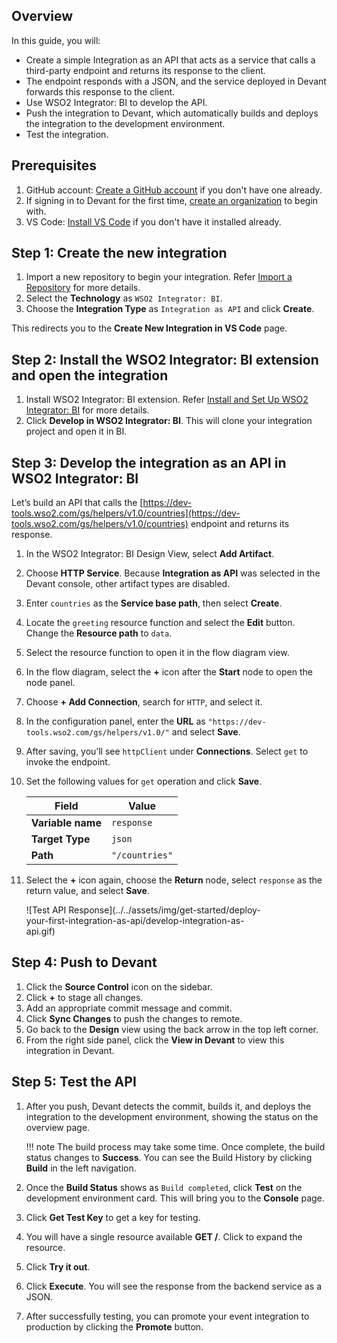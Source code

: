 ## Overview

In this guide, you will:

- Create a simple Integration as an API that acts as a service that calls a third-party endpoint and returns its response to the client. 
- The endpoint responds with a JSON, and the service deployed in Devant forwards this response to the client.
- Use WSO2 Integrator: BI to develop the API.
- Push the integration to Devant, which automatically builds and deploys the integration to the development environment.
- Test the integration.

## Prerequisites

1. GitHub account: [Create a GitHub account](https://github.com/signup) if you don't have one already.
2. If signing in to Devant for the first time, [create an organization](../references/create-an-organization.md) to begin with.
3. VS Code: [Install VS Code](https://code.visualstudio.com/download) if you don't have it installed already.

## Step 1: Create the new integration

1. Import a new repository to begin your integration. Refer [Import a Repository](../references/import-a-repository.md) for more details.
2. Select the **Technology** as `WSO2 Integrator: BI`.
3. Choose the **Integration Type** as `Integration as API` and click **Create**.

This redirects you to the **Create New Integration in VS Code** page. 

## Step 2: Install the WSO2 Integrator: BI extension and open the integration

1. Install WSO2 Integrator: BI extension. Refer [Install and Set Up WSO2 Integrator: BI](../references/install-and-setup-wso2-integrator-bi.md) for more details.
2. Click **Develop in WSO2 Integrator: BI**. This will clone your integration project and open it in BI.

## Step 3: Develop the integration as an API in WSO2 Integrator: BI

Let’s build an API that calls the [https://dev-tools.wso2.com/gs/helpers/v1.0/countries](https://dev-tools.wso2.com/gs/helpers/v1.0/countries) endpoint and returns its response.

1. In the WSO2 Integrator: BI Design View, select **Add Artifact**.
2. Choose **HTTP Service**. Because **Integration as API** was selected in the Devant console, other artifact types are disabled.
3. Enter `countries` as the **Service base path**, then select **Create**.
4. Locate the `greeting` resource function and select the **Edit** button. Change the **Resource path** to `data`.
5. Select the resource function to open it in the flow diagram view.
6. In the flow diagram, select the **+** icon after the **Start** node to open the node panel.
7. Choose **+ Add Connection**, search for `HTTP`, and select it.
8. In the configuration panel, enter the **URL** as `"https://dev-tools.wso2.com/gs/helpers/v1.0/"` and select **Save**.
9. After saving, you’ll see `httpClient` under **Connections**. Select `get` to invoke the endpoint.
10. Set the following values for `get` operation and click **Save**.

    | Field                   | Value           |
    |-------------------------|-----------------|
    | **Variable name**       | `response`      |
    | **Target Type**         | `json`          |
    | **Path**                | `"/countries"`  |


11. Select the **+** icon again, choose the **Return** node, select `response` as the return value, and select **Save**.

    <div style="width: 80%;">
    ![Test API Response](../../assets/img/get-started/deploy-your-first-integration-as-api/develop-integration-as-api.gif)
    </div>

## Step 4: Push to Devant

1. Click the **Source Control** icon on the sidebar.
2. Click **+** to stage all changes.
3. Add an appropriate commit message and commit.
4. Click **Sync Changes** to push the changes to remote.
5. Go back to the **Design** view using the back arrow in the top left corner.
6. From the right side panel, click the **View in Devant** to view this integration in Devant.


## Step 5: Test the API

1. After you push, Devant detects the commit, builds it, and deploys the integration to the development environment, showing the status on the overview page.

    !!! note
        The build process may take some time. Once complete, the build status changes to **Success**. You can see the Build History by clicking **Build** in the left navigation.

2. Once the **Build Status** shows as `Build completed`, click **Test** on the development environment card. This will bring you to the **Console** page.
3. Click **Get Test Key** to get a key for testing.
4. You will have a single resource available **GET /**. Click to expand the resource.
5. Click **Try it out**.
6. Click **Execute**. You will see the response from the backend service as a JSON.
7. After successfully testing, you can promote your event integration to production by clicking the **Promote** button.